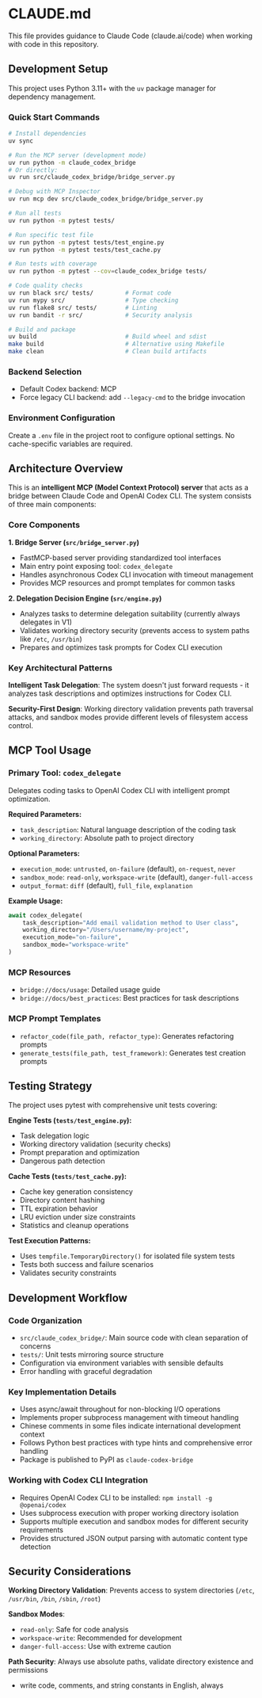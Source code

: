 # CLAUDE.md

This file provides guidance to Claude Code (claude.ai/code) when working with code in this repository.

## Development Setup

This project uses Python 3.11+ with the `uv` package manager for dependency management.

### Quick Start Commands
```bash
# Install dependencies
uv sync

# Run the MCP server (development mode)
uv run python -m claude_codex_bridge
# Or directly:
uv run src/claude_codex_bridge/bridge_server.py

# Debug with MCP Inspector
uv run mcp dev src/claude_codex_bridge/bridge_server.py

# Run all tests
uv run python -m pytest tests/

# Run specific test file
uv run python -m pytest tests/test_engine.py
uv run python -m pytest tests/test_cache.py

# Run tests with coverage
uv run python -m pytest --cov=claude_codex_bridge tests/

# Code quality checks
uv run black src/ tests/         # Format code
uv run mypy src/                 # Type checking
uv run flake8 src/ tests/        # Linting
uv run bandit -r src/            # Security analysis

# Build and package
uv build                         # Build wheel and sdist
make build                       # Alternative using Makefile
make clean                       # Clean build artifacts
```

### Backend Selection
- Default Codex backend: MCP
- Force legacy CLI backend: add `--legacy-cmd` to the bridge invocation


### Environment Configuration
Create a `.env` file in the project root to configure optional settings. No cache-specific variables are required.

## Architecture Overview

This is an **intelligent MCP (Model Context Protocol) server** that acts as a bridge between Claude Code and OpenAI Codex CLI. The system consists of three main components:

### Core Components

**1. Bridge Server (`src/bridge_server.py`)**
- FastMCP-based server providing standardized tool interfaces
- Main entry point exposing tool: `codex_delegate`
- Handles asynchronous Codex CLI invocation with timeout management
- Provides MCP resources and prompt templates for common tasks

**2. Delegation Decision Engine (`src/engine.py`)**
- Analyzes tasks to determine delegation suitability (currently always delegates in V1)
- Validates working directory security (prevents access to system paths like `/etc`, `/usr/bin`)
- Prepares and optimizes task prompts for Codex CLI execution

### Key Architectural Patterns

**Intelligent Task Delegation**: The system doesn't just forward requests - it analyzes task descriptions and optimizes instructions for Codex CLI.

**Security-First Design**: Working directory validation prevents path traversal attacks, and sandbox modes provide different levels of filesystem access control.


## MCP Tool Usage

### Primary Tool: `codex_delegate`
Delegates coding tasks to OpenAI Codex CLI with intelligent prompt optimization.

**Required Parameters:**
- `task_description`: Natural language description of the coding task
- `working_directory`: Absolute path to project directory

**Optional Parameters:**
- `execution_mode`: `untrusted`, `on-failure` (default), `on-request`, `never`
- `sandbox_mode`: `read-only`, `workspace-write` (default), `danger-full-access`
- `output_format`: `diff` (default), `full_file`, `explanation`

**Example Usage:**
```python
await codex_delegate(
    task_description="Add email validation method to User class",
    working_directory="/Users/username/my-project",
    execution_mode="on-failure",
    sandbox_mode="workspace-write"
)
```
 

### MCP Resources
- `bridge://docs/usage`: Detailed usage guide
- `bridge://docs/best_practices`: Best practices for task descriptions

### MCP Prompt Templates
- `refactor_code(file_path, refactor_type)`: Generates refactoring prompts
- `generate_tests(file_path, test_framework)`: Generates test creation prompts

## Testing Strategy

The project uses pytest with comprehensive unit tests covering:

**Engine Tests (`tests/test_engine.py`):**
- Task delegation logic
- Working directory validation (security checks)
- Prompt preparation and optimization
- Dangerous path detection

**Cache Tests (`tests/test_cache.py`):**
- Cache key generation consistency
- Directory content hashing
- TTL expiration behavior
- LRU eviction under size constraints
- Statistics and cleanup operations

**Test Execution Patterns:**
- Uses `tempfile.TemporaryDirectory()` for isolated file system tests
- Tests both success and failure scenarios
- Validates security constraints

## Development Workflow

### Code Organization
- `src/claude_codex_bridge/`: Main source code with clean separation of concerns
- `tests/`: Unit tests mirroring source structure
- Configuration via environment variables with sensible defaults
- Error handling with graceful degradation

### Key Implementation Details
- Uses async/await throughout for non-blocking I/O operations
- Implements proper subprocess management with timeout handling
- Chinese comments in some files indicate international development context
- Follows Python best practices with type hints and comprehensive error handling
- Package is published to PyPI as `claude-codex-bridge`

### Working with Codex CLI Integration
- Requires OpenAI Codex CLI to be installed: `npm install -g @openai/codex`
- Uses subprocess execution with proper working directory isolation
- Supports multiple execution and sandbox modes for different security requirements
- Provides structured JSON output parsing with automatic content type detection

## Security Considerations

**Working Directory Validation**: Prevents access to system directories (`/etc`, `/usr/bin`, `/bin`, `/sbin`, `/root`)

**Sandbox Modes**: 
- `read-only`: Safe for code analysis
- `workspace-write`: Recommended for development
- `danger-full-access`: Use with extreme caution

**Path Security**: Always use absolute paths, validate directory existence and permissions

- write code, comments, and string constants in English, always
